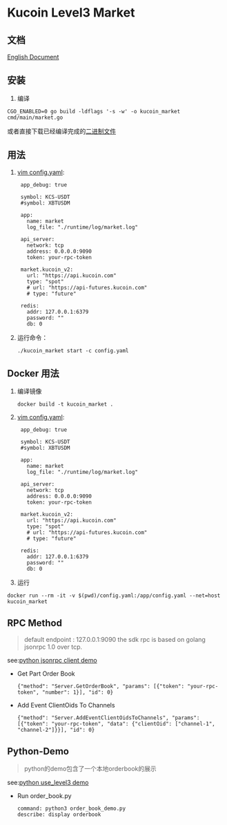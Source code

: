 # Kucoin Level3 Market

## 文档
  [English Document](README.md)

## 安装

1. 编译

```
CGO_ENABLED=0 go build -ldflags '-s -w' -o kucoin_market cmd/main/market.go
```

或者直接下载已经编译完成的[二进制文件](https://github.com/Kucoin/kucoin-level3-sdk/releases)

## 用法

1. [vim config.yaml](config.example.yaml):
   ```
    app_debug: true
    
    symbol: KCS-USDT
    #symbol: XBTUSDM
    
    app:
      name: market
      log_file: "./runtime/log/market.log"
    
    api_server:
      network: tcp
      address: 0.0.0.0:9090
      token: your-rpc-token
    
    market.kucoin_v2:
      url: "https://api.kucoin.com"
      type: "spot"
      # url: "https://api-futures.kucoin.com"
      # type: "future"
   
    redis:
      addr: 127.0.0.1:6379
      password: ""
      db: 0
    ```

1. 运行命令：

    ```
    ./kucoin_market start -c config.yaml
    ```

## Docker 用法

1. 编译镜像

   ```
   docker build -t kucoin_market .
   ```
   
1. [vim config.yaml](config.example.yaml):
   ```
    app_debug: true
    
    symbol: KCS-USDT
    #symbol: XBTUSDM
    
    app:
      name: market
      log_file: "./runtime/log/market.log"
    
    api_server:
      network: tcp
      address: 0.0.0.0:9090
      token: your-rpc-token
    
    market.kucoin_v2:
      url: "https://api.kucoin.com"
      type: "spot"
      # url: "https://api-futures.kucoin.com"
      # type: "future"
   
    redis:
      addr: 127.0.0.1:6379
      password: ""
      db: 0
    ```
   
1. 运行

  ```
  docker run --rm -it -v $(pwd)/config.yaml:/app/config.yaml --net=host kucoin_market
  ```
  
## RPC Method

> default endpoint : 127.0.0.1:9090
> the sdk rpc is based on golang jsonrpc 1.0 over tcp.

see:[python jsonrpc client demo](./demo/python-demo/level3/rpc.py)

* Get Part Order Book
    ```
    {"method": "Server.GetOrderBook", "params": [{"token": "your-rpc-token", "number": 1}], "id": 0}
    ```

* Add Event ClientOids To Channels
    ```
    {"method": "Server.AddEventClientOidsToChannels", "params": [{"token": "your-rpc-token", "data": {"clientOid": ["channel-1", "channel-2"]}}], "id": 0}
    ```

## Python-Demo

> python的demo包含了一个本地orderbook的展示

see:[python use_level3 demo](./demo/python-demo/order_book_demo.py)
- Run order_book.py
    ```
    command: python3 order_book_demo.py
    describe: display orderbook
    ```
